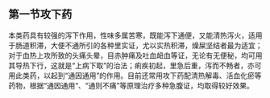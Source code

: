 ## 第一节攻下药

本类药具有较强的泻下作用，性味多属苦寒，既能泻下通便，又能清热泻火，适用于肠道积滞，大便不通所引的各种里实证，尤以实热积滞，燥屎坚结者最为适宜；对于血热上攻所致的头痛头晕，目赤肿痛及吐血衄血等证，无论有无便秘，均可用其导热下行，这就是“上病下取”的治法；痢疾初起，里急后重，泻而不畅者，亦可用此类药，以起到“通因通用”的作用。目前还常用攻下药配清热解毒、活血化瘀等药物，根据“通因通用“、“通则不痛”等原理治疗多种急腹证，均取得较好效果。
